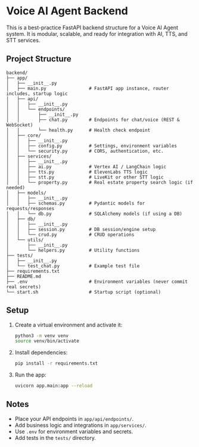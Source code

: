 # Voice AI Agent Backend

This is a best-practice FastAPI backend structure for a Voice AI Agent system. It is modular, scalable, and ready for integration with AI, TTS, and STT services.

## Project Structure

```
backend/
├── app/
│   ├── __init__.py
│   ├── main.py                # FastAPI app instance, router includes, startup logic
│   ├── api/
│   │   ├── __init__.py
│   │   └── endpoints/
│   │       ├── __init__.py
│   │       ├── chat.py        # Endpoints for chat/voice (REST & WebSocket)
│   │       └── health.py      # Health check endpoint
│   ├── core/
│   │   ├── __init__.py
│   │   ├── config.py          # Settings, environment variables
│   │   └── security.py        # CORS, authentication, etc.
│   ├── services/
│   │   ├── __init__.py
│   │   ├── ai.py              # Vertex AI / LangChain logic
│   │   ├── tts.py             # ElevenLabs TTS logic
│   │   ├── stt.py             # LiveKit or other STT logic
│   │   └── property.py        # Real estate property search logic (if needed)
│   ├── models/
│   │   ├── __init__.py
│   │   ├── schemas.py         # Pydantic models for requests/responses
│   │   └── db.py              # SQLAlchemy models (if using a DB)
│   ├── db/
│   │   ├── __init__.py
│   │   ├── session.py         # DB session/engine setup
│   │   └── crud.py            # CRUD operations
│   └── utils/
│       ├── __init__.py
│       └── helpers.py         # Utility functions
├── tests/
│   ├── __init__.py
│   └── test_chat.py           # Example test file
├── requirements.txt
├── README.md
├── .env                       # Environment variables (never commit real secrets)
└── start.sh                   # Startup script (optional)
```

## Setup

1. Create a virtual environment and activate it:
   ```bash
   python3 -m venv venv
   source venv/bin/activate
   ```
2. Install dependencies:
   ```bash
   pip install -r requirements.txt
   ```
3. Run the app:
   ```bash
   uvicorn app.main:app --reload
   ```

## Notes
- Place your API endpoints in `app/api/endpoints/`.
- Add business logic and integrations in `app/services/`.
- Use `.env` for environment variables and secrets.
- Add tests in the `tests/` directory. 